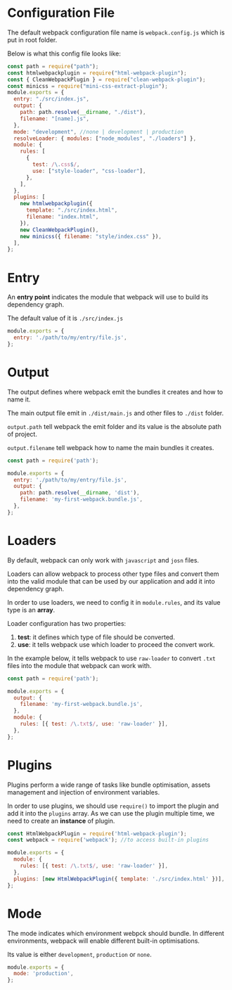 # Configuration File

The default webpack configuration file name is `webpack.config.js` which is put in root folder.

Below is what this config file looks like:

```js
const path = require("path");
const htmlwebpackplugin = require("html-webpack-plugin");
const { CleanWebpackPlugin } = require("clean-webpack-plugin");
const minicss = require("mini-css-extract-plugin");
module.exports = {
  entry: "./src/index.js",
  output: {
    path: path.resolve(__dirname, "./dist"), 
    filename: "[name].js",
  },
  mode: "development", //none | development | production
  resolveLoader: { modules: ["node_modules", "./loaders"] },
  module: {
    rules: [
      {
        test: /\.css$/, 
        use: ["style-loader", "css-loader"], 
      },
    ],
  },
  plugins: [
    new htmlwebpackplugin({
      template: "./src/index.html",
      filename: "index.html",
    }),
    new CleanWebpackPlugin(),
    new minicss({ filename: "style/index.css" }), 
  ],
};


```

# Entry

An **entry point** indicates the module that webpack will use to build its dependency graph. 

The default value of it is `./src/index.js`

```js
module.exports = {
  entry: './path/to/my/entry/file.js',
};
```

# Output

The output defines where webpack emit the bundles it creates and how to name it.

The main output file emit in `./dist/main.js` and other files to `./dist` folder.

`output.path` tell webpack the emit folder and its value is the absolute path of project.

`output.filename` tell webpack how to name the main bundles it creates.

```js
const path = require('path');

module.exports = {
  entry: './path/to/my/entry/file.js',
  output: {
    path: path.resolve(__dirname, 'dist'),
    filename: 'my-first-webpack.bundle.js',
  },
};
```

# Loaders

By default, webpack can only work with `javascript` and `josn` files.

Loaders can allow webpack to process other type files and convert them into the valid module that can be used by our application and add it into dependency graph.

In order to use loaders, we need to config it in `module.rules`, and its value type is an **array**.

Loader configuration has two properties:

1. **test**: it defines which type of file should be converted.
2. **use**: it tells webpack use which loader to proceed the convert work.

In the example below, it tells webpack to use `raw-loader` to convert `.txt` files into the module that webpack can work with.

```js
const path = require('path');

module.exports = {
  output: {
    filename: 'my-first-webpack.bundle.js',
  },
  module: {
    rules: [{ test: /\.txt$/, use: 'raw-loader' }],
  },
}; 
```

# Plugins

Plugins perform a wide range of tasks like bundle optimisation, assets management and injection of environment variables.

In order to use plugins, we should use `require()` to import the plugin and add it into the `plugins` array. As we can use the plugin multiple time, we need to create an **instance** of plugin.

```js
const HtmlWebpackPlugin = require('html-webpack-plugin');
const webpack = require('webpack'); //to access built-in plugins

module.exports = {
  module: {
    rules: [{ test: /\.txt$/, use: 'raw-loader' }],
  },
  plugins: [new HtmlWebpackPlugin({ template: './src/index.html' })],
};
```

# Mode

The mode indicates which environment webpck should bundle. In different environments, webpack will enable different built-in optimisations.

Its value is either `development`, `production` or `none`.

```js
module.exports = {
  mode: 'production',
};
```

 

